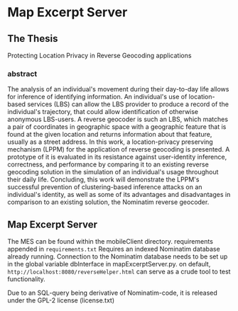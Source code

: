 # Map Excerpt Server

## The Thesis

Protecting Location Privacy in Reverse Geocoding applications

### abstract

The analysis of an individual's movement during their day-to-day life allows for inference of identifying information. An individual's use of location-based services (LBS) can allow the LBS provider to produce a record of the individual's trajectory, that could allow identification of otherwise anonymous LBS-users. A reverse geocoder is such an LBS, which matches a pair of coordinates in geographic space with a geographic feature that is found at the given location and returns information about that feature, usually as a street address. In this work, a location-privacy preserving mechanism (LPPM) for the application of reverse geocoding is presented. A prototype of it is evaluated in its resistance against user-identity inference, correctness, and performance by comparing it to an existing reverse geocoding solution in the simulation of an individual's usage throughout their daily life. Concluding, this work will demonstrate the LPPM's successful prevention of clustering-based inference attacks on an individual's identity, as well as some of its advantages and disadvantages in comparison to an existing solution, the Nominatim reverse geocoder.

## Map Excerpt Server

The MES can be found within the mobileClient directory.
requirements appended in `requirements.txt`
Requires an indexed Nominatim database already running.
Connection to the Nominatim database needs to be set up in the global variable dbInterface in mapExcerptServer.py.
on default, `http://localhost:8080/reverseHelper.html` can serve as a crude tool to test functionality. 

Due to an SQL-query being derivative of Nominatim-code, it is released under the GPL-2 license (license.txt)
